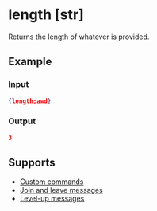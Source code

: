 # length [str]

Returns the length of whatever is provided.

## Example

### Input

```json
{length;awd}
```

### Output

```json
3
```

## Supports

* [Custom commands](/Modules/custom_commands/)
* [Join and leave messages](/Modules/join_leave_messages/)
* [Level-up messages](/Modules/levels/)
